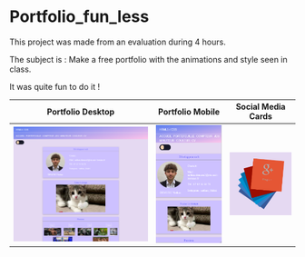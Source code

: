 # Portfolio_fun_less

This project was made from an evaluation during 4 hours.

The subject is : Make a free portfolio with the animations and style seen in class.

It was quite fun to do it !

Portfolio Desktop                   |  Portfolio Mobile                 |  Social Media Cards
:----------------------------------:|:--------------------------------: |:---------------------------:
![](/img/portfolio_demo_desktop.png)|![](/img/porfolio_demo_mobile.png)| ![](/img/cards_demo.png)

